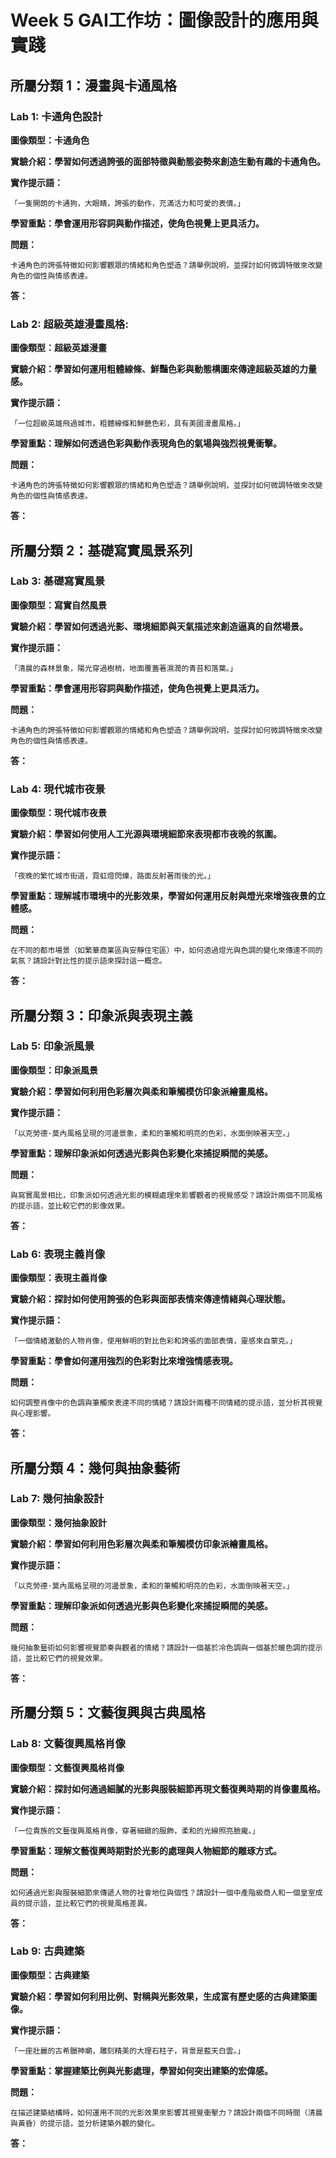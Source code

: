 # Week 5 GAI工作坊：圖像設計的應用與實踐   

## 所屬分類 1：漫畫與卡通風格

### Lab 1: 卡通角色設計 
  **圖像類型：卡通角色**

  **實驗介紹：學習如何透過誇張的面部特徵與動態姿勢來創造生動有趣的卡通角色。**
  
  **實作提示語：**

    「一隻開朗的卡通狗，大眼睛，誇張的動作，充滿活力和可愛的表情。」
  
  **學習重點：學會運用形容詞與動作描述，使角色視覺上更具活力。**

  
  
  **問題：**
  
    卡通角色的誇張特徵如何影響觀眾的情緒和角色塑造？請舉例說明，並探討如何微調特徵來改變角色的個性與情感表達。
    
  **答：**



### Lab 2: 超級英雄漫畫風格:
  **圖像類型：超級英雄漫畫**

  **實驗介紹：學習如何運用粗體線條、鮮豔色彩與動態構圖來傳達超級英雄的力量感。**
  
  **實作提示語：**

    「一位超級英雄飛過城市，粗體線條和鮮艷色彩，具有美國漫畫風格。」
  
  **學習重點：理解如何透過色彩與動作表現角色的氣場與強烈視覺衝擊。**

  
  
  **問題：**
  
    卡通角色的誇張特徵如何影響觀眾的情緒和角色塑造？請舉例說明，並探討如何微調特徵來改變角色的個性與情感表達。
    
  **答：**



## 所屬分類 2：基礎寫實風景系列

### Lab 3: 基礎寫實風景 
  **圖像類型：寫實自然風景**

  **實驗介紹：學習如何透過光影、環境細節與天氣描述來創造逼真的自然場景。**
  
  **實作提示語：**

    「清晨的森林景象，陽光穿過樹梢，地面覆蓋著濕潤的青苔和落葉。」
  
  **學習重點：學會運用形容詞與動作描述，使角色視覺上更具活力。**

  
  
  **問題：**
  
    卡通角色的誇張特徵如何影響觀眾的情緒和角色塑造？請舉例說明，並探討如何微調特徵來改變角色的個性與情感表達。
    
  **答：**



### Lab 4: 現代城市夜景
  **圖像類型：現代城市夜景**

  **實驗介紹：學習如何使用人工光源與環境細節來表現都市夜晚的氛圍。**
  
  **實作提示語：**
  
    「夜晚的繁忙城市街道，霓虹燈閃爍，路面反射著雨後的光。」
  
  **學習重點：理解城市環境中的光影效果，學習如何運用反射與燈光來增強夜景的立體感。**

  
  
  **問題：**
  
    在不同的都市場景（如繁華商業區與安靜住宅區）中，如何透過燈光與色調的變化來傳達不同的氣氛？請設計對比性的提示語來探討這一概念。
    
  **答：**


 
 ## 所屬分類 3：印象派與表現主義
 
### Lab 5: 印象派風景
  **圖像類型：印象派風景**

  **實驗介紹：學習如何利用色彩層次與柔和筆觸模仿印象派繪畫風格。**
  
  **實作提示語：**

    「以克勞德·莫內風格呈現的河邊景象，柔和的筆觸和明亮的色彩，水面倒映著天空。」
  
  **學習重點：理解印象派如何透過光影與色彩變化來捕捉瞬間的美感。**

  
  
  **問題：**
  
    與寫實風景相比，印象派如何透過光影的模糊處理來影響觀者的視覺感受？請設計兩個不同風格的提示語，並比較它們的影像效果。
    
  **答：**



### Lab 6: 表現主義肖像
  **圖像類型：表現主義肖像**

  **實驗介紹：探討如何使用誇張的色彩與面部表情來傳達情緒與心理狀態。**
  
  **實作提示語：**
  
    「一個情緒激動的人物肖像，使用鮮明的對比色彩和誇張的面部表情，靈感來自蒙克。」
  
  **學習重點：學會如何運用強烈的色彩對比來增強情感表現。**

  
  
  **問題：**
  
    如何調整肖像中的色調與筆觸來表達不同的情緒？請設計兩種不同情緒的提示語，並分析其視覺與心理影響。
    
  **答：** 



## 所屬分類 4：幾何與抽象藝術
 
### Lab 7: 幾何抽象設計
  **圖像類型：幾何抽象設計**

  **實驗介紹：學習如何利用色彩層次與柔和筆觸模仿印象派繪畫風格。**
  
  **實作提示語：**

    「以克勞德·莫內風格呈現的河邊景象，柔和的筆觸和明亮的色彩，水面倒映著天空。」
  
  **學習重點：理解印象派如何透過光影與色彩變化來捕捉瞬間的美感。**

  
  
  **問題：**
  
    幾何抽象藝術如何影響視覺節奏與觀者的情緒？請設計一個基於冷色調與一個基於暖色調的提示語，並比較它們的視覺效果。
    
  **答：**



## 所屬分類 5：文藝復興與古典風格
 
### Lab 8: 文藝復興風格肖像
  **圖像類型：文藝復興風格肖像**

  **實驗介紹：探討如何通過細膩的光影與服裝細節再現文藝復興時期的肖像畫風格。**
  
  **實作提示語：**

    「一位貴族的文藝復興風格肖像，穿著細緻的服飾，柔和的光線照亮臉龐。」
  
  **學習重點：理解文藝復興時期對於光影的處理與人物細節的雕琢方式。**

  
  
  **問題：**
  
    如何通過光影與服裝細節來傳遞人物的社會地位與個性？請設計一個中產階級商人和一個皇室成員的提示語，並比較它們的視覺風格差異。
    
  **答：**



### Lab 9: 古典建築
  **圖像類型：古典建築**

  **實驗介紹：學習如何利用比例、對稱與光影效果，生成富有歷史感的古典建築圖像。**
  
  **實作提示語：**

    「一座壯麗的古希臘神廟，雕刻精美的大理石柱子，背景是藍天白雲。」
  
  **學習重點：掌握建築比例與光影處理，學習如何突出建築的宏偉感。**

  
  
  **問題：**
  
    在描述建築結構時，如何運用不同的光影效果來影響其視覺衝擊力？請設計兩個不同時間（清晨與黃昏）的提示語，並分析建築外觀的變化。
    
  **答：**
